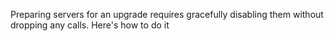 Preparing servers for an upgrade requires gracefully disabling them without dropping any calls.
Here's how to do it
 

